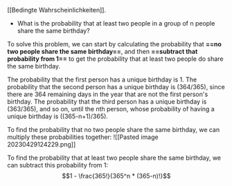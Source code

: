 [[Bedingte Wahrscheinlichkeiten]].


- What is the probability that at least two people in a group of n people share the same birthday?

To solve this problem, we can start by calculating the probability that **==no two people share the same birthday==**, and then **==subtract that probability from 1==** to get the probability that at least two people do share the same birthday.

The probability that the first person has a unique birthday is 1. The probability that the second person has a unique birthday is (364/365), since there are 364 remaining days in the year that are not the first person's birthday. The probability that the third person has a unique birthday is (363/365), and so on, until the nth person, whose probability of having a unique birthday is ((365-n+1)/365).

To find the probability that no two people share the same birthday, we can multiply these probabilities together: 
![[Pasted image 20230429124229.png]]

To find the probability that at least two people share the same birthday, we can subtract this probability from 1:
$$1 - \frac{365!}{365^n * (365-n)!}$$

